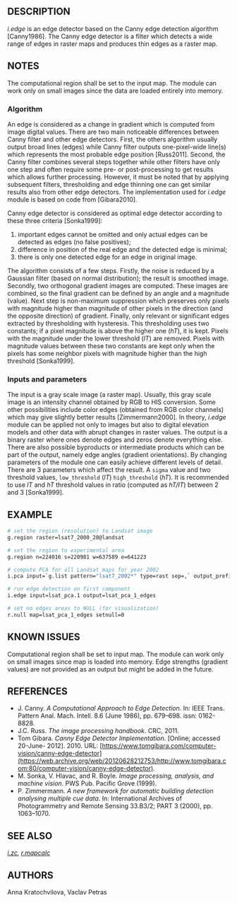 ## DESCRIPTION

*i.edge* is an edge detector based on the Canny edge detection algorithm
\[Canny1986\]. The Canny edge detector is a filter which detects a wide
range of edges in raster maps and produces thin edges as a raster map.

## NOTES

The computational region shall be set to the input map. The module can
work only on small images since the data are loaded entirely into
memory.

### Algorithm

An edge is considered as a change in gradient which is computed from
image digital values. There are two main noticeable differences between
Canny filter and other edge detectors. First, the others algorithm
usually output broad lines (edges) while Canny filter outputs
one-pixel-wide line(s) which represents the most probable edge position
\[Russ2011\]. Second, the Canny filter combines several steps together
while other filters have only one step and often require some pre- or
post-processing to get results which allows further processing. However,
it must be noted that by applying subsequent filters, thresholding and
edge thinning one can get similar results also from other edge
detectors. The implementation used for *i.edge* module is based on code
from \[Gibara2010\].

Canny edge detector is considered as optimal edge detector according to
these three criteria \[Sonka1999\]:

1. important edges cannot be omitted and only actual edges can be
    detected as edges (no false positives);
2. difference in position of the real edge and the detected edge is
    minimal;
3. there is only one detected edge for an edge in original image.

The algorithm consists of a few steps. Firstly, the noise is reduced by
a Gaussian filter (based on normal distribution); the result is smoothed
image. Secondly, two orthogonal gradient images are computed. These
images are combined, so the final gradient can be defined by an angle
and a magnitude (value). Next step is non-maximum suppression which
preserves only pixels with magnitude higher than magnitude of other
pixels in the direction (and the opposite direction) of gradient.
Finally, only relevant or significant edges extracted by thresholding
with hysteresis. This thresholding uses two constants; if a pixel
magnitude is above the higher one (*hT*), it is kept. Pixels with the
magnitude under the lower threshold (*lT*) are removed. Pixels with
magnitude values between these two constants are kept only when the
pixels has some neighbor pixels with magnitude higher than the high
threshold \[Sonka1999\].

### Inputs and parameters

The input is a gray scale image (a raster map). Usually, this gray scale
image is an intensity channel obtained by RGB to HIS conversion. Some
other possibilities include color edges (obtained from RGB color
channels) which may give slightly better results \[Zimmermann2000\]. In
theory, *i.edge* module can be applied not only to images but also to
digital elevation models and other data with abrupt changes in raster
values. The output is a binary raster where ones denote edges and zeros
denote everything else. There are also possible byproducts or
intermediate products which can be part of the output, namely edge
angles (gradient orientations). By changing parameters of the module one
can easily achieve different levels of detail. There are 3 parameters
which affect the result. A `sigma` value and two threshold values,
`low_threshold` (*lT*) `high_threshold` (*hT*). It is recommended to use
*lT* and *hT* threshold values in ratio (computed as *hT/lT*) between 2
and 3 \[Sonka1999\].

## EXAMPLE

```sh
# set the region (resolution) to Landsat image
g.region raster=lsat7_2000_20@landsat

# set the region to experimental area
g.region n=224016 s=220981 w=637589 e=641223

# compute PCA for all Landsat maps for year 2002
i.pca input=`g.list pattern="lsat7_2002*" type=rast sep=,` output_prefix=lsat_pca

# run edge detection on first component
i.edge input=lsat_pca.1 output=lsat_pca_1_edges

# set no edges areas to NULL (for visualization)
r.null map=lsat_pca_1_edges setnull=0
```

## KNOWN ISSUES

Computational region shall be set to input map. The module can work only
on small images since map is loaded into memory. Edge strengths
(gradient values) are not provided as an output but might be added in
the future.

## REFERENCES

- J. Canny. *A Computational Approach to Edge Detection*. In: IEEE
    Trans. Pattern Anal. Mach. Intell. 8.6 (June 1986), pp. 679–698.
    issn: 0162-8828.
- J.C. Russ. *The image processing handbook*. CRC, 2011.
- Tom Gibara. *Canny Edge Detector Implementation*. \[Online; accessed
    20-June- 2012\]. 2010. URL:
    [https://www.tomgibara.com/computer-vision/canny-edge-detector](https://web.archive.org/web/20120628212753/http://www.tomgibara.com:80/computer-vision/canny-edge-detector).
- M. Sonka, V. Hlavac, and R. Boyle. *Image processing, analysis, and
    machine vision*. PWS Pub. Pacific Grove (1999).
- P. Zimmermann. *A new framework for automatic building detection
    analysing multiple cue data*. In: International Archives of
    Photogrammetry and Remote Sensing 33.B3/2; PART 3 (2000), pp.
    1063–1070.

## SEE ALSO

*[i.zc](https://grass.osgeo.org/grass-stable/manuals/i.zc.html),
[r.mapcalc](https://grass.osgeo.org/grass-stable/manuals/r.mapcalc.html)*

## AUTHORS

Anna Kratochvilova, Vaclav Petras
